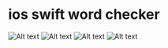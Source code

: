# ios swift word checker
![Alt text](https://i.ibb.co/p3tBSqJ/Simulator-Screenshot-i-Phone-SE-3rd-generation-2023-10-21-at-15-13-13.png)
![Alt text](https://i.ibb.co/sW7kp4q/Simulator-Screenshot-i-Phone-SE-3rd-generation-2023-10-21-at-15-13-17.png)
![Alt text](https://i.ibb.co/C9mmrzG/Simulator-Screenshot-i-Phone-SE-3rd-generation-2023-10-21-at-15-13-45.png)
![Alt text](https://i.ibb.co/6wzBRQ1/Simulator-Screenshot-i-Phone-SE-3rd-generation-2023-10-21-at-15-13-48.png)
